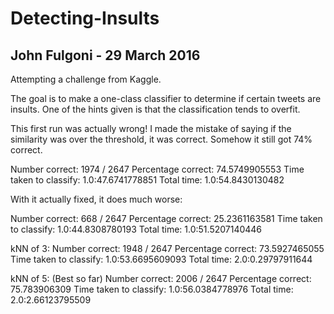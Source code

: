 # Detecting-Insults
## John Fulgoni - 29 March 2016

Attempting a challenge from Kaggle.

The goal is to make a one-class classifier to determine if certain tweets are insults.
One of the hints given is that the classification tends to overfit.

This first run was actually wrong! I made the mistake of saying if the similarity was over the threshold, it was correct.
Somehow it still got 74% correct.

Number correct: 1974 / 2647
Percentage correct: 74.5749905553
Time taken to classify: 1.0:47.6741778851
Total time: 1.0:54.8430130482

With it actually fixed, it does much worse:

Number correct:  668 / 2647
Percentage correct:  25.2361163581
Time taken to classify: 1.0:44.8308780193
Total time: 1.0:51.5207140446

kNN of 3:
Number correct:  1948 / 2647
Percentage correct:  73.5927465055
Time taken to classify: 1.0:53.6695609093
Total time: 2.0:0.29797911644

kNN of 5: (Best so far)
Number correct:  2006 / 2647
Percentage correct:  75.783906309
Time taken to classify: 1.0:56.0384778976
Total time: 2.0:2.66123795509